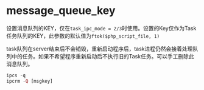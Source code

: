 # message_queue_key

设置消息队列的KEY，仅在`task_ipc_mode = 2/3`时使用。设置的Key仅作为Task任务队列的KEY，此参数的默认值为`ftok($php_script_file, 1)`

task队列在server结束后不会销毁，重新启动程序后，task进程仍然会接着处理队列中的任务。如果不希望程序重新启动后不执行旧的Task任务。可以手工删除此消息队列。

```php
ipcs -q 
ipcrm -Q [msgkey]
```
